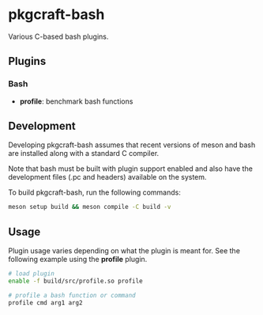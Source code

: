 # pkgcraft-bash

Various C-based bash plugins.

## Plugins

### Bash

- **profile**: benchmark bash functions

## Development

Developing pkgcraft-bash assumes that recent versions of meson and bash are
installed along with a standard C compiler.

Note that bash must be built with plugin support enabled and also have the
development files (.pc and headers) available on the system.

To build pkgcraft-bash, run the following commands:

```bash
meson setup build && meson compile -C build -v
```

## Usage

Plugin usage varies depending on what the plugin is meant for. See the
following example using the **profile** plugin.

```bash
# load plugin
enable -f build/src/profile.so profile

# profile a bash function or command
profile cmd arg1 arg2
```
